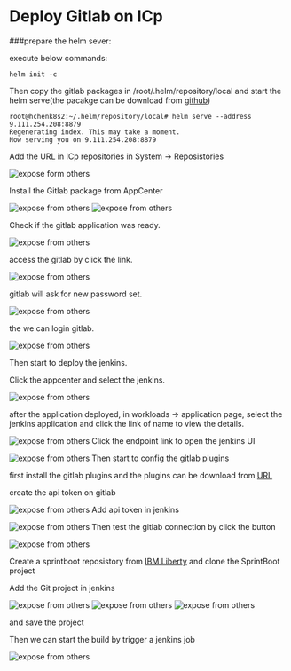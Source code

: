
# Deploy Gitlab on ICp


###prepare the helm sever:

execute below commands:

```
helm init -c
```

Then copy the gitlab packages in /root/.helm/repository/local and start the helm serve(the pacakge can be download from [github](https://github.ibm.com/qiujian/cfc-charts/blob/icbc/gitlab-ce-0.1.7.tgz))

```
root@hchenk8s2:~/.helm/repository/local# helm serve --address 9.111.254.208:8879
Regenerating index. This may take a moment.
Now serving you on 9.111.254.208:8879
```


Add the URL in ICp repositories in System -> Reposistories

![expose form others](img/repositories.png)

Install the Gitlab package from AppCenter

![expose from others](img/gitlab_appcenter.png)
![expose from others](img/gitlab_install.png)

Check if the gitlab application was ready.

![expose from others](img/gitlab_application.png)


access the gitlab by click the link.

![expose from others](img/gitlab_detail.png)

gitlab will ask for new password set.

![expose from others](img/gitlab_access.png)

the we can login gitlab.

![expose from others](img/gitlab_login.png)



Then start to deploy the jenkins.

Click the appcenter and select the jenkins.

![expose from others](img/jenkins.png)

after the application deployed, in workloads -> application page, select the jenkins application and click the link of name to view the details.

![expose from others](img/jenkins_detail.png)
Click the endpoint link to open the jenkins UI

![expose from others](img/jenkins_ui.png)
Then start to config the gitlab plugins


first install the gitlab plugins and the plugins can be download from [URL](https://wiki.jenkins.io/display/JENKINS/GitLab+Plugin)

create the api token on gitlab

![expose from others](img/api_token.png)
Add api token in jenkins

![expose from others](img/jenkins_apitoken_setting.png)
Then test the gitlab connection by click the button

![expose from others](img/test_jenkins_connection.png)

Create a sprintboot reposistory from [IBM Liberty](https://liberty-app-accelerator.wasdev.developer.ibm.com/start/) and clone the SprintBoot project


Add the Git project in jenkins

![expose from others](img/general.png)
![expose from others](img/general2.png)
![expose from others](img/general3.png)

and save the project

Then we can start the build by trigger a jenkins job

![expose from others](img/build.png)


